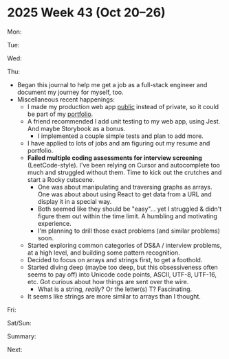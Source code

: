 # 2025 Week 43 (Oct 20–26)

Mon:

Tue:

Wed:

Thu:
- Began this journal to help me get a job as a full-stack engineer and document my journey for myself, too.
- Miscellaneous recent happenings:
  - I made my production web app [public](https://github.com/simpleamericanaccent/saa-app-web) instead of private, so it could be part of my [portfolio](https://williamrosenberg.com).
  - A friend recommended I add unit testing to my web app, using Jest. And maybe Storybook as a bonus.
    - I implemented a couple simple tests and plan to add more.
  - I have applied to lots of jobs and am figuring out my resume and portfolio.
  - **Failed multiple coding assessments for interview screening** (LeetCode-style). I've been relying on Cursor and autocomplete too much and struggled without them. Time to kick out the crutches and start a Rocky cutscene.
    - One was about manipulating and traversing graphs as arrays. One was about about using React to get data from a URL and display it in a special way.
    - Both seemed like they should be "easy"... yet I struggled & didn't figure them out within the time limit. A humbling and motivating experience.
    - I'm planning to drill those exact problems (and similar problems) soon.
  - Started exploring common categories of DS&A / interview problems, at a high level, and building some pattern recognition.
  - Decided to focus on arrays and strings first, to get a foothold.
  - Started diving deep (maybe too deep, but this obsessiveness often seems to pay off) into Unicode code points, ASCII, UTF-8, UTF-16, etc. Got curious about how things are sent over the wire. 
    - What is a string, *really*? Or the letter(s) T? Fascinating.
  - It seems like strings are more similar to arrays than I thought.

Fri:

Sat/Sun:

Summary:

Next:
